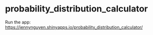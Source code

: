 # probability_distribution_calculator

Run the app:
https://jennynguyen.shinyapps.io/probability_distribution_calculator/
